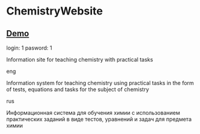 # ChemistryWebsite
## [Demo](https://alexxxsandoor.github.io/ChemistryWebsite/) 
login: 1 pasword: 1

Information site for teaching chemistry with practical tasks

eng

Information system for teaching chemistry using 
practical tasks in the form of tests, equations 
and tasks for the subject of chemistry

rus

Информационная система для обучения химии с 
использованием практических заданий в виде тестов, 
уравнений и задач для предмета химии
